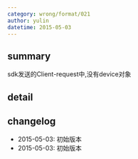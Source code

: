 ```yaml
---
category: wrong/format/021
author: yulin
datetime: 2015-05-03
---
```


## summary

sdk发送的Client-request中,没有device对象

## detail



## changelog

- 2015-05-03: 初始版本
- 2015-05-03: 初始版本